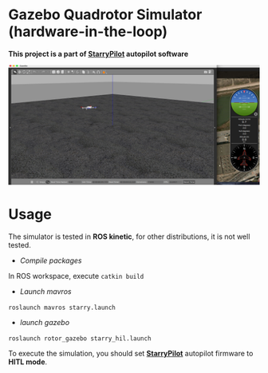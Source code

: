 Gazebo Quadrotor Simulator (hardware-in-the-loop)
=============================

**This project is a part of [StarryPilot](https://github.com/JcZou/StarryPilot) autopilot software**

![](gazebo.png)

# Usage
The simulator is tested in **ROS kinetic**, for other distributions, it is not well tested.
- *Compile packages*

In ROS workspace, execute `catkin build`

- *Launch mavros*

`roslaunch mavros starry.launch`

- *launch gazebo* 

`roslaunch rotor_gazebo starry_hil.launch`

To execute the simulation, you should set [**StarryPilot**](https://github.com/JcZou/StarryPilot) autopilot firmware to **HITL mode**.
